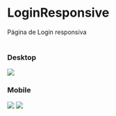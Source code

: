 # LoginResponsive<br>
Página de Login responsiva <br><br>
<h3>Desktop</h3>
<img src='https://media.discordapp.net/attachments/715064830134059082/1072323130154045521/image.png?width=1001&height=498' > <br>
<h3>Mobile</h3>
<div>
<img src='https://media.discordapp.net/attachments/715064830134059082/1072324235407675504/image.png?width=343&height=497'>
<img src='https://media.discordapp.net/attachments/715064830134059082/1072323501781942342/image.png?width=343&height=497'>
</div>


